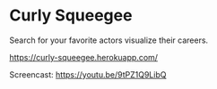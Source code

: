 # Curly Squeegee
Search for your favorite actors visualize their careers.

https://curly-squeegee.herokuapp.com/


Screencast: https://youtu.be/9tPZ1Q9LibQ




